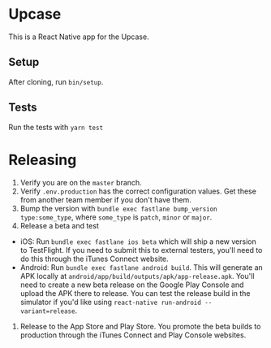 # Upcase

This is a React Native app for the Upcase.

## Setup

After cloning, run `bin/setup`.

## Tests

Run the tests with `yarn test`

# Releasing

1. Verify you are on the `master` branch.
1. Verify `.env.production` has the correct configuration values. Get these from
   another team member if you don't have them.
1. Bump the version with `bundle exec fastlane bump_version type:some_type`,
   where `some_type` is `patch`, `minor` or `major`.
1. Release a beta and test
  - iOS: Run `bundle exec fastlane ios beta` which will ship a new version to
      TestFlight. If you need to submit this to external testers, you'll need to do
      this through the iTunes Connect website.
  - Android: Run `bundle exec fastlane android build`. This will generate an APK
      locally at `android/app/build/outputs/apk/app-release.apk`. You'll need to
      create a new beta release on the Google Play Console and upload the APK
      there to release. You can test the release build in the simulator if you'd
      like using `react-native run-android --variant=release`.
1. Release to the App Store and Play Store. You promote the beta builds to
   production through the iTunes Connect and Play Console websites.
